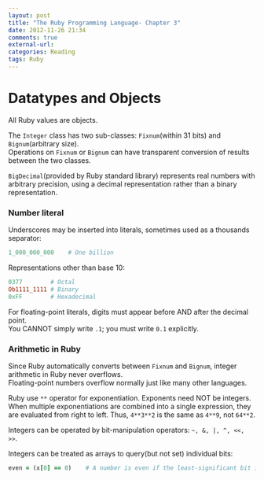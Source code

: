 ```yaml
---
layout: post
title: "The Ruby Programming Language- Chapter 3"
date: 2012-11-26 21:34
comments: true
external-url: 
categories: Reading
tags: Ruby
---
```


# Datatypes and Objects


All Ruby values are objects.

The `Integer` class has two sub-classes: `Fixnum`(within 31 bits) and `Bignum`(arbitrary size).  
Operations on `Fixnum` or `Bignum` can have transparent conversion of results between the two classes.

`BigDecimal`(provided by Ruby standard library) represents real numbers with arbitrary precision, using a decimal representation rather than a binary representation.

### Number literal

Underscores may be inserted into literals, sometimes used as a thousands separator:

``` ruby
1_000_000_000    # One billion
```

Representations other than base 10:

``` ruby
0377        # Octal
Ob1111_1111 # Binary
0xFF        # Hexadecimal
```

For floating-point literals, digits must appear before AND after the decimal point.  
You CANNOT simply write `.1`; you must write `0.1` explicitly.

### Arithmetic in Ruby

Since Ruby automatically converts between `Fixnum` and `Bignum`, integer arithmetic in Ruby never overflows.  
Floating-point numbers overflow normally just like many other languages.

Ruby use `**` operator for exponentiation. Exponents need NOT be integers.  
When multiple exponentiations are combined into a single expression, they are evaluated from right to left. Thus, `4**3**2` is the same as `4**9`, not `64**2`.

Integers can be operated by bit-manipulation operators: `~, &, |, ^, <<, >>`.

Integers can be treated as arrays to query(but not set) individual bits:
``` ruby
even = (x[0] == 0)    # A number is even if the least-significant bit is 0
```

